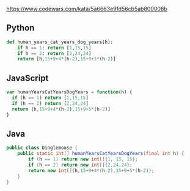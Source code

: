 https://www.codewars.com/kata/5a6663e9fd56cb5ab800008b

## Python
```python
def human_years_cat_years_dog_years(h):
    if h == 1: return [1,15,15]
    if h == 2: return [2,24,24]
    return [h,15+9+4*(h-2),15+9+5*(h-2)]
```

## JavaScript
```js
var humanYearsCatYearsDogYears = function(h) {
  if (h == 1) return [1,15,15]
  if (h == 2) return [2,24,24]
  return [h,15+9+4*(h-2),15+9+5*(h-2)]
}
```

## Java
```java
public class Dinglemouse {
    public static int[] humanYearsCatYearsDogYears(final int h) {
        if (h == 1) return new int[]{1, 15, 15};
        if (h == 2) return new int[]{2,24,24};
        return new int[]{h,15+9+4*(h-2),15+9+5*(h-2)};
    }
}
```